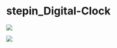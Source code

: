 # stepin_Digital-Clock
![](https://www.code-inspector.com/project/28156/score/svg)



![](https://www.code-inspector.com/project/28156/status/svg)
